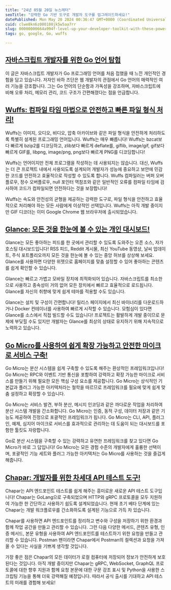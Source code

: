 ```yaml
---
title: "24년 05월 20일 뉴스레터"
seoTitle: "강력한 Go 기반 도구로 개발자 도구를 업그레이드하세요!"
datePublished: Mon May 20 2024 00:36:47 GMT+0000 (Coordinated Universal Time)
cuid: clwe8kn6z000108jk5w5aa7rr
slug: 00000000664a994f-level-up-your-developer-toolkit-with-these-powerful-go-powered-tools
tags: go, google, Go, wuffs

---
```


## [자바스크립트 개발자를 위한 Go 언어 탐험](https://gebna.gg/blog/javascript-developer-tries-golang)

이 글은 자바스크립트 개발자가 Go 프로그래밍 언어를 처음 접했을 때 느낀 개인적인 경험을 담고 있습니다. 저자인 바하 즈단은 웹 개발자의 관점에서 Go 언어의 매력적인 여러 기능을 강조합니다. 그는 Go 언어의 단순함과 가독성을 강조하며, 자바스크립트에 비해 오류 처리, 메모리 관리, 코드 구조가 간편해졌다는 점을 언급합니다.

## [Wuffs: 컴파일 타임 마법으로 안전하고 빠른 파일 형식 처리!](https://github.com/google/wuffs)

Wuffs는 이미지, 오디오, 비디오, 압축 아카이브와 같은 파일 형식을 안전하게 처리하도록 특별히 설계된 프로그래밍 언어입니다. Wuffs는 매우 빠릅니다! Wuffs는 bzcat보다 빠르게 bzip2를 디코딩하고, zlib보다 빠르게 deflate를, giflib, image/gif, gif보다 빠르게 GIF를, libpng, image/png, png보다 빠르게 PNG를 디코딩합니다!

Wuffs는 언어이지만 전체 프로그램을 작성하는 데 사용되지는 않습니다. 대신, Wuffs는 더 큰 프로젝트 내에서 사용되도록 설계되어 개발자가 성능에 중요하고 보안에 민감한 코드를 안전하고 효율적으로 작성할 수 있도록 합니다. Wuffs 컴파일러는 버퍼 오버플로우, 정수 오버플로우, null 포인터 역참조와 같은 일반적인 오류를 컴파일 타임에 검사하여 코드가 컴파일되면 안전하다는 것을 보장합니다!

Wuffs는 속도와 안전성의 균형을 제공하는 강력한 도구로, 파일 형식을 안전하고 효율적으로 처리해야 하는 모든 사람에게 이상적인 선택입니다. Wuffs는 아직 개발 중이지만 GIF 디코더는 이미 Google Chrome 웹 브라우저에 출시되었습니다.

## [Glance: 모든 것을 한눈에 볼 수 있는 개인 대시보드!](https://github.com/glanceapp/glance)

Glance는 모든 좋아하는 피드를 한 곳에서 관리할 수 있도록 도와주는 오픈 소스, 자가 호스팅 대시보드입니다! RSS 피드, Reddit 게시물, 최신 YouTube 동영상, 날씨 업데이트, 주식 포트폴리오까지 모든 것을 한눈에 볼 수 있는 중앙 허브를 상상해 보세요. Glance를 사용하면 다양한 위젯으로 홈페이지를 맞춤 설정할 수 있어 좋아하는 콘텐츠를 쉽게 확인할 수 있습니다.

Glance는 빠르고 가볍고 모바일 장치에 최적화되어 있습니다. 자바스크립트를 최소한으로 사용하고 종속성이 거의 없어 모든 장치에서 빠르고 효율적으로 로드됩니다. Glance를 자신의 취향에 맞게 쉽게 테마를 적용할 수도 있습니다.

Glance는 설치 및 구성이 간편합니다! 릴리스 페이지에서 최신 바이너리를 다운로드하거나 Docker 컨테이너를 사용하여 빠르게 시작할 수 있습니다. 모험심이 있다면 Glance를 소스에서 직접 빌드할 수도 있습니다! 프로젝트는 활발하게 개발 중이므로 문제에 부딪힐 수도 있지만 개발자는 Glance를 최상의 상태로 유지하기 위해 지속적으로 노력하고 있습니다.

## [Go Micro를 사용하여 쉽게 확장 가능하고 안전한 마이크로 서비스 구축!](https://github.com/go-micro/go-micro)

Go Micro는 분산 시스템을 쉽게 구축할 수 있도록 해주는 환상적인 프레임워크입니다! Go Micro는 RPC와 이벤트 기반 통신을 포함하여 강력하고 확장 가능한 마이크로 서비스를 만들기 위해 필요한 모든 핵심 구성 요소를 제공합니다. Go Micro는 상식적인 기본값과 플러그 가능한 아키텍처라는 철학을 따르므로 프레임워크를 필요에 맞게 쉽게 맞춤 설정하고 확장할 수 있습니다.

Go Micro는 서비스 발견, 부하 분산, 메시지 인코딩과 같은 까다로운 작업을 처리하여 분산 시스템 개발을 간소화합니다. Go Micro는 인증, 동적 구성, 데이터 저장과 같은 기능도 제공하여 진정으로 포괄적인 프레임워크가 됩니다. Go Micro는 CLI, API, 플러그인, 예제, 심지어 마이크로 서비스를 효과적으로 관리하는 데 도움이 되는 대시보드를 포함한 툴킷도 자랑합니다.

Go로 분산 시스템을 구축할 수 있는 강력하고 유연한 프레임워크를 찾고 있다면 Go Micro가 바로 그 답입니다! Go Micro는 모든 경험 수준의 개발자에게 훌륭한 선택이며, 포괄적인 기능 세트와 플러그 가능한 아키텍처는 Go Micro를 사용하는 것을 즐겁게 해줍니다.

## [Chapar: 개발자를 위한 차세대 API 테스트 도구!](https://github.com/chapar-rest/chapar)

Chapar는 API 엔드포인트 테스트를 쉽게 해주는 흥미로운 새로운 API 테스트 도구입니다! Chapar는 GoLang으로 구축되었으며 HTTP와 gRPC 프로토콜을 모두 지원하여 가능한 한 간단하고 사용하기 쉽도록 설계되었습니다. 현재 초기 베타 단계에 있는 Chapar는 개발 워크플로우를 간소화하도록 설계된 기능으로 가득 차 있습니다.

Chapar를 사용하면 API 엔드포인트를 정리하고 변수와 구성을 저장하기 위한 환경과 함께 작업 공간을 만들고 관리할 수 있습니다. 그런 다음 다양한 메서드, 콘텐츠 유형, 인증 메서드, 본문 유형을 사용하여 API 엔드포인트를 테스트하기 위한 요청을 만들고 관리할 수 있습니다. Postman 팬이라면 Chapar에서 Postman의 컬렉션과 요청을 가져올 수 있다는 사실을 기쁘게 생각할 것입니다.

가장 좋은 점은 Chapar의 모든 데이터가 로컬 컴퓨터에 저장되어 정보가 안전하게 보호된다는 것입니다. 아직 개발 중이지만 Chapar는 gRPC, WebSocket, GraphQL 프로토콜에 대한 향후 지원과 함께 요청 본문에 대한 구문 강조 표시 및 Python을 사용한 스크립팅 기능을 통해 더욱 강력해질 예정입니다. 따라서 공식 출시를 기대하고 API 테스트의 미래를 경험해 보세요!